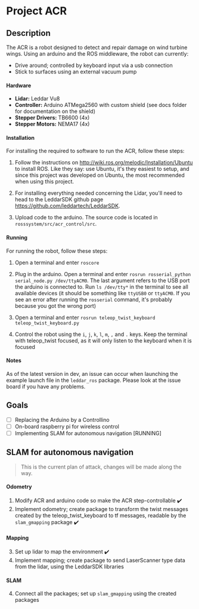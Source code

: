 # Project ACR

## Description

The ACR is a robot designed to detect and repair damage on wind turbine wings.
Using an arduino and the ROS middleware, the robot can currently:
- Drive around; controlled by keyboard input via a usb connection
- Stick to surfaces using an external vacuum pump

#### Hardware

- **Lidar:** Leddar Vu8
- **Controller:** Arduino ATMega2560 with custom shield (see docs folder for documentation on the shield)
- **Stepper Drivers:** TB6600 (4x)
- **Stepper Motors:** NEMA17 (4x)

#### Installation

For installing the required to software to run the ACR, follow these steps:

1. Follow the instructions on http://wiki.ros.org/melodic/Installation/Ubuntu to install ROS. Like they say: use Ubuntu, it's they easiest to setup, and since this project was developed on Ubuntu, the most recommended when using this project.

2. For installing everything needed concerning the Lidar, you'll need to head to the LeddarSDK github page https://github.com/leddartech/LeddarSDK. 

3. Upload code to the arduino. The source code is located in `rosssystem/src/acr_control/src`.

#### Running

For running the robot, follow these steps:

1. Open a terminal and enter `roscore`

2. Plug in the arduino. Open a terminal and enter `rosrun rosserial_python serial_node.py /dev/ttyACM0`. The last argument refers to the USB port the arduino is connected to. Run `ls /dev/tty*` in the terminal to see all available devices (it should be something like `ttyUSB0` or `ttyACM0`. If you see an error after running the `rosserial` command, it's probably because you got the wrong port)

3. Open a terminal and enter `rosrun teleop_twist_keyboard teleop_twist_keyboard.py`

4. Control the robot using the `i`, `j`, `k`, `l`, `m`, `,` and `.` keys. Keep the terminal with teleop_twist focused, as it will only listen to the keyboard when it is focused

#### Notes

As of the latest version in dev, an issue can occur when launching the example launch file in the `leddar_ros` package.
Please look at the issue board if you have any problems.

## Goals

- [ ] Replacing the Arduino by a Controllino
- [ ] On-board raspberry pi for wireless control
- [ ] Implementing SLAM for autonomous navigation [RUNNING] 

## SLAM for autonomous navigation
> This is the current plan of attack, changes will be made along the way.

#### Odometry
1. Modify ACR and arduino code so make the ACR step-controllable :heavy_check_mark:
2. Implement odometry; create package to transform the twist messages created by the teleop_twist_keyboard to tf messages, readable by the `slam_gmapping` package :heavy_check_mark:

#### Mapping
3. Set up lidar to map the environment :heavy_check_mark:
4. Implement mapping; create package to send LaserScanner type data from the lidar, using the LeddarSDK libraries

#### SLAM
4. Connect all the packages; set up `slam_gmapping` using the created packages

